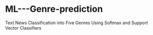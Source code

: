 # ML---Genre-prediction
Text News Classification into Five Genres Using Softmax and Support Vector Classifiers
